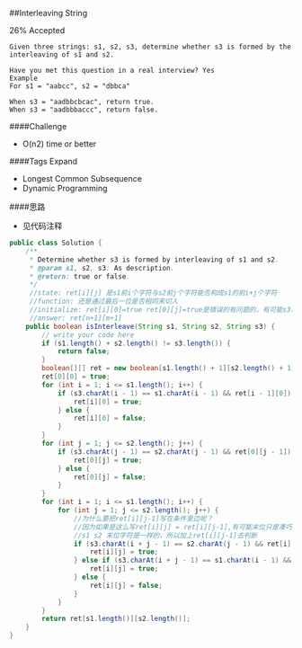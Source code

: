 ##Interleaving String

26% Accepted

	Given three strings: s1, s2, s3, determine whether s3 is formed by the interleaving of s1 and s2.

	Have you met this question in a real interview? Yes
	Example
	For s1 = "aabcc", s2 = "dbbca"

	When s3 = "aadbbcbcac", return true.
	When s3 = "aadbbbaccc", return false.

####Challenge
- O(n2) time or better

####Tags Expand
- Longest Common Subsequence
- Dynamic Programming

####思路
- 见代码注释

```java
public class Solution {
    /**
     * Determine whether s3 is formed by interleaving of s1 and s2.
     * @param s1, s2, s3: As description.
     * @return: true or false.
     */
     //state: ret[i][j] 是s1前i个字符与s2前j个字符能否构成s1的前i+j个字符
     //function: 还是通过最后一位是否相同来切入
     //initialize: ret[i][0]=true ret[0][j]=true是错误的有问题的，有可能s3本来就不是s1 s2生成的，所以在初始化的时候就要判断好
     //answer: ret[n+1][m+1]
    public boolean isInterleave(String s1, String s2, String s3) {
        // write your code here
        if (s1.length() + s2.length() != s3.length()) {
            return false;
        }
        boolean[][] ret = new boolean[s1.length() + 1][s2.length() + 1];
        ret[0][0] = true;
        for (int i = 1; i <= s1.length(); i++) {
            if (s3.charAt(i - 1) == s1.charAt(i - 1) && ret[i - 1][0]) {
                ret[i][0] = true;
            } else {
                ret[i][0] = false;
            }
        }
        for (int j = 1; j <= s2.length(); j++) {
            if (s3.charAt(j - 1) == s2.charAt(j - 1) && ret[0][j - 1]) {
                ret[0][j] = true;
            } else {
                ret[0][j] = false;
            }
        }
        for (int i = 1; i <= s1.length(); i++) {
            for (int j = 1; j <= s2.length(); j++) {
                //为什么要把ret[i][j-1]写在条件里边呢？
                //因为如果是这么写ret[i][j] = ret[i][j-1],有可能末位只是凑巧相等
                //s1 s2 末位字符是一样的，所以加上ret[i][j-1]去判断
                if (s3.charAt(i + j - 1) == s2.charAt(j - 1) && ret[i][j - 1]) {
                    ret[i][j] = true;
                } else if (s3.charAt(i + j - 1) == s1.charAt(i - 1) && ret[i - 1][j]) {
                    ret[i][j] = true;
                } else {
                    ret[i][j] = false;
                }
            }
        }
        return ret[s1.length()][s2.length()];
    }
}

```

